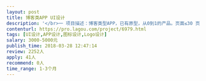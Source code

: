 ```yaml
---                
layout: post       
title: 博客类APP UI设计           
description: '</br>一 项目描述：博客类型APP，已有原型，从0到1的产品。页面≤30 页。</br></br>二 类似项目：豆瓣APP（书影音除外）、Twitter、微博（国际版）。</br></br>三 风格要求：极简</br></br>希望能找到一位 年轻的设计师 长期合作。</br>'     
contenturl: https://pro.lagou.com/project/6979.html      
tags: [UI设计,APP设计,图标设计,Logo设计]            
salary: 3000-5000元          
publish_time: 2018-03-28 12:47:14         
review: 2252人                   
apply: 41人                   
recommend: 0人                   
time_range: 1-3个月              
---                 
```

